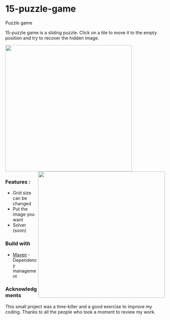 # 15-puzzle-game
Puzzle game

15-puzzle game is a sliding puzzle. Click on a tile to move it to the empty position and try to recover the hidden image.

<img src="https://github.com/vesran/15-puzzle-game/blob/master/src/main/resources/bird.png" width="400"> <img src="https://github.com/vesran/15-puzzle-game/blob/master/src/main/resources/bird_mixed.png" width="400" align='right'>

### Features : 
* Grid size can be changed
* Put the image you want
* Solver (soon)

### Build with
* <a href='https://maven.apache.org/'>Maven</a> - Dependency management

### Acknowledgments
This small project was a time-killer and a good exercise to improve my coding. Thanks to all the people who took a moment 
to review my work.
